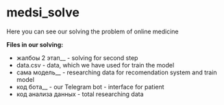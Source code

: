 # medsi_solve
Here you can see our solving the problem of online medicine

**Files in our solving:**

- жалбоы 2 этап__ - solving for second step
- data.csv - data, which we have used for train the model
- сама модель__ - researching data for recomendation system and train model
- код бота__ - our Telegram bot - interface for patient
- код анализа данных - total researching data
